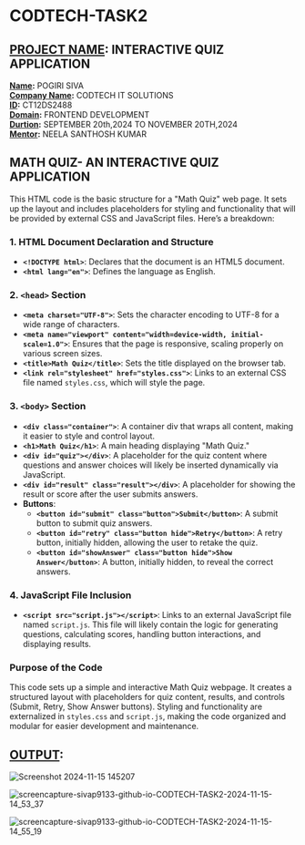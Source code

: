# CODTECH-TASK2  
## <ins>PROJECT NAME</ins>: INTERACTIVE QUIZ APPLICATION  
**<ins>Name</ins>:** POGIRI SIVA  
**<ins>Company Name</ins>:** CODTECH IT SOLUTIONS  
**<ins>ID</ins>:**  CT12DS2488  
**<ins>Domain</ins>:** FRONTEND DEVELOPMENT  
**<ins>Durtion</ins>:** SEPTEMBER 20th,2024 TO NOVEMBER 20TH,2024  
**<ins>Mentor</ins>:**  NEELA SANTHOSH KUMAR 

## MATH QUIZ- AN INTERACTIVE QUIZ APPLICATION  

This HTML code is the basic structure for a "Math Quiz" web page. It sets up the layout and includes placeholders for styling and functionality that will be provided by external CSS and JavaScript files. Here’s a breakdown:

### 1. **HTML Document Declaration and Structure**
   - **`<!DOCTYPE html>`**: Declares that the document is an HTML5 document.
   - **`<html lang="en">`**: Defines the language as English.

### 2. **`<head>` Section**
   - **`<meta charset="UTF-8">`**: Sets the character encoding to UTF-8 for a wide range of characters.
   - **`<meta name="viewport" content="width=device-width, initial-scale=1.0">`**: Ensures that the page is responsive, scaling properly on various screen sizes.
   - **`<title>Math Quiz</title>`**: Sets the title displayed on the browser tab.
   - **`<link rel="stylesheet" href="styles.css">`**: Links to an external CSS file named `styles.css`, which will style the page.

### 3. **`<body>` Section**
   - **`<div class="container">`**: A container div that wraps all content, making it easier to style and control layout.
   - **`<h1>Math Quiz</h1>`**: A main heading displaying "Math Quiz."
   - **`<div id="quiz"></div>`**: A placeholder for the quiz content where questions and answer choices will likely be inserted dynamically via JavaScript.
   - **`<div id="result" class="result"></div>`**: A placeholder for showing the result or score after the user submits answers.
   - **Buttons**:
      - **`<button id="submit" class="button">Submit</button>`**: A submit button to submit quiz answers.
      - **`<button id="retry" class="button hide">Retry</button>`**: A retry button, initially hidden, allowing the user to retake the quiz.
      - **`<button id="showAnswer" class="button hide">Show Answer</button>`**: A button, initially hidden, to reveal the correct answers.

### 4. **JavaScript File Inclusion**
   - **`<script src="script.js"></script>`**: Links to an external JavaScript file named `script.js`. This file will likely contain the logic for generating questions, calculating scores, handling button interactions, and displaying results.

### Purpose of the Code
This code sets up a simple and interactive Math Quiz webpage. It creates a structured layout with placeholders for quiz content, results, and controls (Submit, Retry, Show Answer buttons). Styling and functionality are externalized in `styles.css` and `script.js`, making the code organized and modular for easier development and maintenance.

## <ins>OUTPUT</ins>:

![Screenshot 2024-11-15 145207](https://github.com/user-attachments/assets/510882c1-861a-4d26-89e1-3ad624d2aada)

![screencapture-sivap9133-github-io-CODTECH-TASK2-2024-11-15-14_53_37](https://github.com/user-attachments/assets/2ea47d87-7e1d-4f18-8dad-adcf2de38eff)

![screencapture-sivap9133-github-io-CODTECH-TASK2-2024-11-15-14_55_19](https://github.com/user-attachments/assets/6a0b9157-7356-4128-8568-90e4a5e0a87b)


